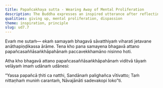 ```yaml
---
title: Papañcakhaya sutta - Wearing Away of Mental Proliferation
description: The Buddha expresses an inspired utterance after reflecting on his own giving up of the proliferation of conceptual perceptions.
qualities: giving up, mental proliferation, dispassion
theme: inspiration, principle
slug: ud7.7
---
```


Evaṁ me sutaṁ— ekaṁ samayaṁ bhagavā sāvatthiyaṁ viharati jetavane anāthapiṇḍikassa ārāme. Tena kho pana samayena bhagavā attano papañcasaññāsaṅkhāpahānaṁ paccavekkhamāno nisinno hoti.

Atha kho bhagavā attano papañcasaññāsaṅkhāpahānaṁ viditvā tāyaṁ velāyaṁ imaṁ udānaṁ udānesi:

“Yassa papañcā ṭhiti ca natthi,
Sandānaṁ palighañca vītivatto;
Taṁ nittaṇhaṁ muniṁ carantaṁ,
Nāvajānāti sadevakopi loko”ti.